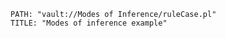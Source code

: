 ```embed-pl
PATH: "vault://Modes of Inference/ruleCase.pl"
TITLE: "Modes of inference example"
```

